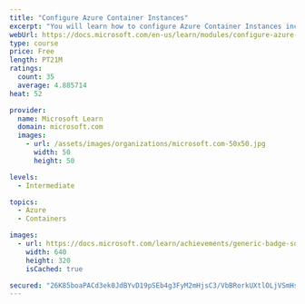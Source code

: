 ```yaml
---
title: "Configure Azure Container Instances"
excerpt: "You will learn how to configure Azure Container Instances including container groups."
webUrl: https://docs.microsoft.com/en-us/learn/modules/configure-azure-container-instances/
type: course
price: Free
length: PT21M
ratings:
  count: 35
  average: 4.885714
heat: 52

provider:
  name: Microsoft Learn
  domain: microsoft.com
  images:
    - url: /assets/images/organizations/microsoft.com-50x50.jpg
      width: 50
      height: 50

levels:
  - Intermediate

topics:
  - Azure
  - Containers

images:
  - url: https://docs.microsoft.com/learn/achievements/generic-badge-social.png
    width: 640
    height: 320
    isCached: true

secured: "26K85boaPACd3ek0JdBYvD19pSEb4g3FyM2mHjsC3/VbBRorkUXtlOLjVSmHsK8i2EJ4p0Q9d7dHtwswGc8zMulrAw50tZ+fjL/7QRoMg5rbkJymE1IS8J6R2OQpduoWHbLhgK/rnPVngnPgZ+p38ltW95+oEARkjKgyOd58jSuzs+T7ZwNsyVEnkuQP63ne1WIJkmPQPFNHmHLBse4rLoxn2EXKvCML9Chp+tIGusAAjXi4vFHWaN2zVMxUrXnhqF29bV2pgzOm5sCrqOfO6RNeCT73yzxTm+1Zpb2CfsWaqdoDMDEq5hb9IdXfn1WvQqbBEh3+PPW5VQQcTFy/uu7PV9kYaptwNnsIxoPHZnsijrg4m0SeYAXIMnvF5sgzxfPrTn7S4+RKHlElLZemcgitL35R4hCWg8sOOe2zA0Q=;moOJ+iM75+ABd1WPO1ocoQ=="
---
```


